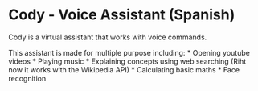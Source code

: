 # Cody - Voice Assistant (Spanish)
Cody is a virtual assistant that works with voice commands.

This assistant is made for multiple purpose including:
	* Opening youtube videos
	* Playing music
	* Explaining concepts using web searching (Riht now it works with the Wikipedia API)
	* Calculating basic maths
	* Face recognition